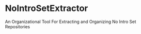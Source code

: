 # NoIntroSetExtractor
An Organizational Tool For Extracting and Organizing No Intro Set Repositories
